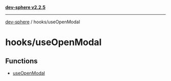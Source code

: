 [**dev-sphere v2.2.5**](../../README.md)

***

[dev-sphere](../../modules.md) / hooks/useOpenModal

# hooks/useOpenModal

## Functions

- [useOpenModal](functions/useOpenModal.md)
